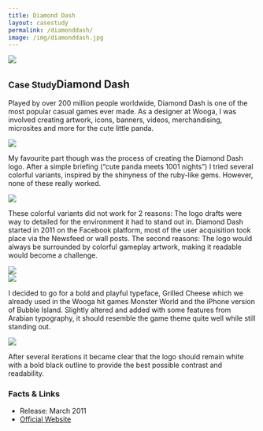 ```yaml
---
title: Diamond Dash
layout: casestudy
permalink: /diamonddash/
image: /img/diamonddash.jpg
---
```

<section class="block">
  <img src="http://placehold.it/900x400">
</section>

<section>
  <div class="inner">
    <h1><small>Case Study</small>Diamond Dash</h1>
    <p>Played by over 200 million people worldwide, Diamond Dash is one of the most popular casual games ever made. As a designer at Wooga, I was involved creating artwork, icons, banners, videos, merchandising, microsites and more for the cute little panda.</p>
  </div>
  <img src="http://placehold.it/900x400">
  <div class="inner">
    <p>My favourite part though was the process of creating the Diamond Dash logo. After a simple briefing (&ldquo;cute panda meets 1001 nights&rdquo;) I tried several colorful variants, inspired by the shinyness of the ruby-like gems. However, none of these really worked.</p>
  </div>
  <img src="http://placehold.it/900x400">
  <div class="inner">
    <p>These colorful variants did not work for 2 reasons: The logo drafts were way to detailed for the environment it had to stand out in. Diamond Dash started in 2011 on the Facebook platform, most of the user acquisition took place via the Newsfeed or wall posts. The second reasons: The logo would always be surrounded by colorful gameplay artwork, making it readable would become a challenge.</p>
  </div>
  <div class="inner grid">
    <div class="col">
      <img src="http://placehold.it/300x300">
    </div>
    <div class="col">
      <img src="http://placehold.it/300x300">
    </div>
  </div>
  <div class="inner">
    <p>I decided to go for a bold and playful typeface, Grilled Cheese which we already used in the Wooga hit games Monster World and the iPhone version of Bubble Island. Slightly altered and added with some features from Arabian typography, it should resemble the game theme quite well while still standing out.</p>
  </div>  
  <div class="inner">
    <img src="http://placehold.it/640x300">
  </div>
  <div class="inner">
    <p>After several iterations it became clear that the logo should remain white with a bold black outline to provide the best possible contrast and readability.</p>
  </div>
</section>

<section class="facts">
  <div class="inner grid">
    <div class="col">
      <h3>Facts & Links</h3>
    </div>
    <div class="col">
      <ul>
        <li>
          Release: March 2011
        </li>
        <li>
          <a href="http://wooga.com/games/diamonddash/">Official Website</a>
        </li>
      </ul>
    </div>
  </div>
</section>